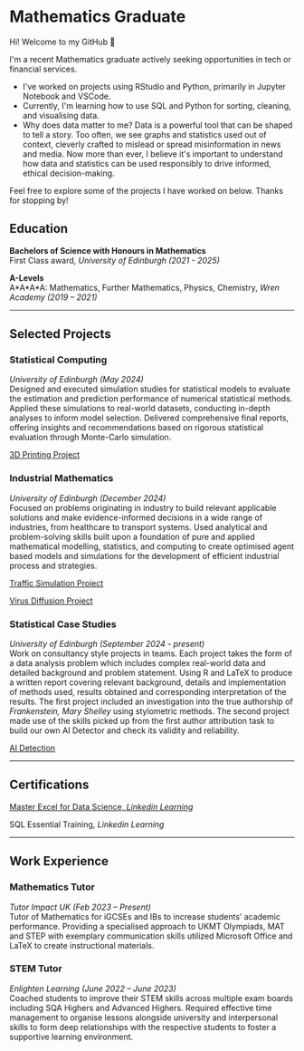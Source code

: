 # Mathematics Graduate

Hi! Welcome to my GitHub 👋

I'm a recent Mathematics graduate actively seeking opportunities in tech or financial services.

- I've worked on projects using RStudio and Python, primarily in Jupyter Notebook and VSCode.
- Currently, I'm learning how to use SQL and Python for sorting, cleaning, and visualising data.
- Why does data matter to me? Data is a powerful tool that can be shaped to tell a story. Too often, we see graphs and statistics used out of context, cleverly crafted to mislead or spread misinformation in news and media. Now more than ever, I believe it's important to understand how data and statistics can be used responsibly to drive informed, ethical decision-making.

Feel free to explore some of the projects I have worked on below. Thanks for stopping by!

## Education
**Bachelors of Science with Honours in Mathematics**  
First Class award, *University of Edinburgh (2021 - 2025)*  

**A-Levels**  
 A\*A\*A\*A: Mathematics, Further Mathematics, Physics, Chemistry, *Wren Academy (2019 – 2021)* 

---

## Selected Projects  
### Statistical Computing  
*University of Edinburgh (May 2024)*  
Designed and executed simulation studies for statistical models to evaluate the estimation and prediction performance of numerical statistical methods. Applied these simulations to real-world datasets, conducting in-depth analyses to inform model selection. Delivered comprehensive final reports, offering insights and recommendations based on rigorous statistical evaluation through Monte-Carlo simulation.

[3D Printing Project](https://github.com/nishideps/3D-Printing)

### Industrial Mathematics  
*University of Edinburgh (December 2024)*  
Focused on problems originating in industry to build relevant applicable solutions and make evidence-informed decisions in a wide range of industries, from healthcare to transport systems. Used analytical and problem-solving skills built upon a foundation of pure and applied mathematical modelling, statistics, and computing to create optimised agent based models and simulations for the development of efficient industrial process and strategies. 

[Traffic Simulation Project](https://github.com/nishideps/Traffic-Simulation)

[Virus Diffusion Project](https://github.com/nishideps/Virus-Diffusion)

### Statistical Case Studies  
*University of Edinburgh (September 2024 - present)*  
Work on consultancy style projects in teams. Each project takes the form of a data analysis problem which includes complex real-world data and detailed background and problem statement. Using R and LaTeX to produce a written report covering relevant background, details and implementation of methods used, results obtained and corresponding interpretation of the results. The first project included an investigation into the true authorship of *Frankenstein, Mary Shelley* using stylometric methods. The second project made use of the skills picked up from the first author attribution task to build our own AI Detector and check its validity and reliability.

[AI Detection](https://github.com/nishideps/AI-Detection)

---

## Certifications
[Master Excel for Data Science, *Linkedin Learning*](https://www.linkedin.com/learning/certificates/4210feaa18302589af70cb6750bf57ad604ed35c015241bf10dd6db3d0c05548?u=50251009)

SQL Essential Training, *Linkedin Learning*

---

## Work Experience  
### Mathematics Tutor  
*Tutor Impact UK (Feb 2023 – Present)*  
Tutor of Mathematics for iGCSEs and IBs to increase students’ academic performance. Providing a specialised approach to UKMT Olympiads, MAT and STEP with exemplary communication skills utilized Microsoft Office and LaTeX to create instructional materials.  

### STEM Tutor  
*Enlighten Learning (June 2022 – June 2023)*  
Coached students to improve their STEM skills across multiple exam boards including SQA Highers and Advanced Highers. Required effective time management to organise lessons alongside university and interpersonal skills to form deep relationships with the respective students to foster a supportive learning environment. 

